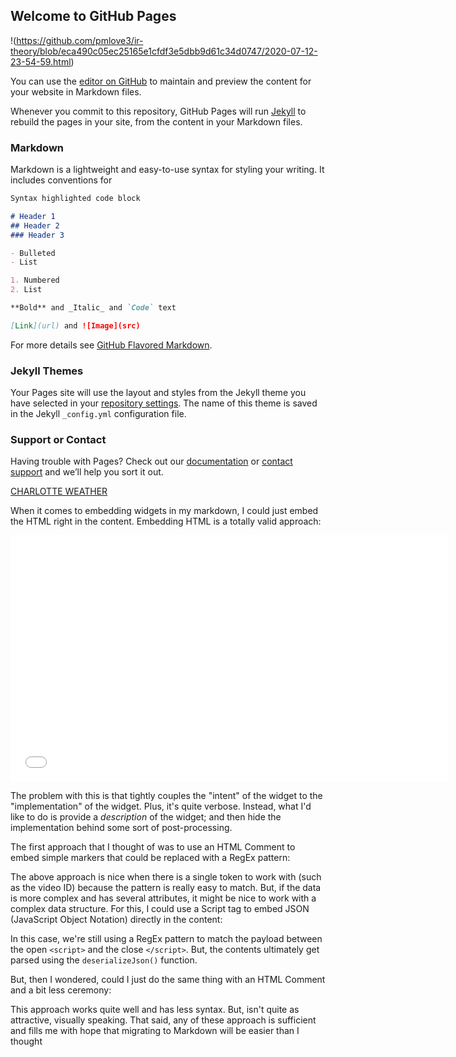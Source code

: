 ## Welcome to GitHub Pages

!(https://github.com/pmlove3/ir-theory/blob/eca490c05ec25165e1cfdf3e5dbb9d61c34d0747/2020-07-12-23-54-59.html)

You can use the [editor on GitHub](https://github.com/pmlove3/ir-theory/edit/master/README.md) to maintain and preview the content for your website in Markdown files.

Whenever you commit to this repository, GitHub Pages will run [Jekyll](https://jekyllrb.com/) to rebuild the pages in your site, from the content in your Markdown files.

### Markdown

Markdown is a lightweight and easy-to-use syntax for styling your writing. It includes conventions for

```markdown
Syntax highlighted code block

# Header 1
## Header 2
### Header 3

- Bulleted
- List

1. Numbered
2. List

**Bold** and _Italic_ and `Code` text

[Link](url) and ![Image](src)
```

For more details see [GitHub Flavored Markdown](https://guides.github.com/features/mastering-markdown/).

### Jekyll Themes

Your Pages site will use the layout and styles from the Jekyll theme you have selected in your [repository settings](https://github.com/pmlove3/ir-theory/settings). The name of this theme is saved in the Jekyll `_config.yml` configuration file.

### Support or Contact

Having trouble with Pages? Check out our [documentation](https://help.github.com/categories/github-pages-basics/) or [contact support](https://github.com/contact) and we’ll help you sort it out.


<p><a class="weatherwidget-io" href="https://forecast7.com/en/35d23n80d84/charlotte/?unit=us" data-label_1="CHARLOTTE" data-label_2="WEATHER" >CHARLOTTE WEATHER</a>
<script>
!function(d,s,id){var js,fjs=d.getElementsByTagName(s)[0];if(!d.getElementById(id)){js=d.createElement(s);js.id=id;js.src=&#8216;https://weatherwidget.io/js/widget.min.js&#8217;;fjs.parentNode.insertBefore(js,fjs);}}(document,&#8216;script&#8217;,&#8216;weatherwidget-io-js&#8217;);
</script></p>



When it comes to embedding widgets in my markdown, I could just embed the HTML
right in the content. Embedding HTML is a totally valid approach:
 
<iframe
	src="//player.vimeo.com/video/96794772?color=ff3366"
	width="700"
	height="394"
	frameborder="0"
	webkitallowfullscreen
	mozallowfullscreen
	allowfullscreen
></iframe>
 
The problem with this is that tightly couples the "intent" of the widget to the
"implementation" of the widget. Plus, it's quite verbose. Instead, what I'd like
to do is provide a _description_ of the widget; and then hide the implementation
behind some sort of post-processing.
 
The first approach that I thought of was to use an HTML Comment to embed simple
markers that could be replaced with a RegEx pattern:
 
<!-- vimeo: 96794772 -->
 
The above approach is nice when there is a single token to work with (such as
the video ID) because the pattern is really easy to match. But, if the data is
more complex and has several attributes, it might be nice to work with a complex
data structure. For this, I could use a Script tag to embed JSON (JavaScript
Object Notation) directly in the content:
 
<script type="markdown/widget">
	{
		"type": "vimeo",
		"vimeo": {
			"id": "96794772",
			"color": "ffffff"
		}
	}
</script>
 
In this case, we're still using a RegEx pattern to match the payload between the
open `<script>` and the close `</script>`. But, the contents ultimately get
parsed using the `deserializeJson()` function.
 
But, then I wondered, could I just do the same thing with an HTML Comment and a
bit less ceremony:
 
<!-- json:
	{
		"type": "vimeo",
		"vimeo": {
			"id": "96794772",
			"color": "ff00ff"
		}
	}
-->
 
This approach works quite well and has less syntax. But, isn't quite as
attractive, visually speaking. That said, any of these approach is sufficient
and fills me with hope that migrating to Markdown will be easier than I thought
